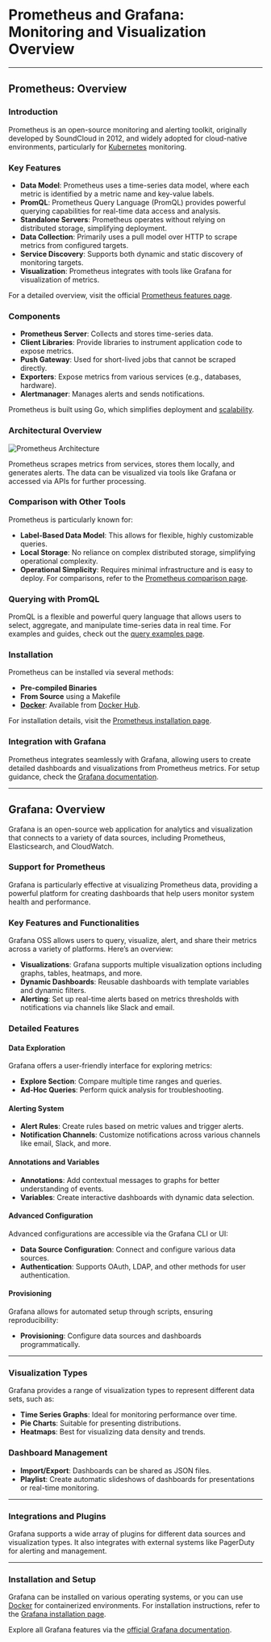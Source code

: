 # Prometheus and Grafana: Monitoring and Visualization Overview

---

## **Prometheus: Overview**

### **Introduction**

Prometheus is an open-source monitoring and alerting toolkit, originally developed by SoundCloud in 2012, and widely adopted for cloud-native environments, particularly for [Kubernetes](Data_science_lab/dsl_chatbot_devops/docs/Containerization_and_Deployment/Docker_and_Kubernetes.md) monitoring.

### **Key Features**

- **Data Model**: Prometheus uses a time-series data model, where each metric is identified by a metric name and key-value labels.
- **PromQL**: Prometheus Query Language (PromQL) provides powerful querying capabilities for real-time data access and analysis.
- **Standalone Servers**: Prometheus operates without relying on distributed storage, simplifying deployment.
- **Data Collection**: Primarily uses a pull model over HTTP to scrape metrics from configured targets.
- **Service Discovery**: Supports both dynamic and static discovery of monitoring targets.
- **Visualization**: Prometheus integrates with tools like Grafana for visualization of metrics.

For a detailed overview, visit the official [Prometheus features page](https://prometheus.io/).

### **Components**

- **Prometheus Server**: Collects and stores time-series data.
- **Client Libraries**: Provide libraries to instrument application code to expose metrics.
- **Push Gateway**: Used for short-lived jobs that cannot be scraped directly.
- **Exporters**: Expose metrics from various services (e.g., databases, hardware).
- **Alertmanager**: Manages alerts and sends notifications.

Prometheus is built using Go, which simplifies deployment and [scalability](../Containerization_and_Deployment/Scalability).

### **Architectural Overview**

![Prometheus Architecture](https://prometheus.io/assets/architecture.png)

Prometheus scrapes metrics from services, stores them locally, and generates alerts. The data can be visualized via tools like Grafana or accessed via APIs for further processing.

### **Comparison with Other Tools**

Prometheus is particularly known for:

- **Label-Based Data Model**: This allows for flexible, highly customizable queries.
- **Local Storage**: No reliance on complex distributed storage, simplifying operational complexity.
- **Operational Simplicity**: Requires minimal infrastructure and is easy to deploy. For comparisons, refer to the [Prometheus comparison page](https://prometheus.io/docs/introduction/comparison/#comparison-to-alternatives).

### **Querying with PromQL**

PromQL is a flexible and powerful query language that allows users to select, aggregate, and manipulate time-series data in real time. For examples and guides, check out the [query examples page](https://prometheus.io/docs/prometheus/latest/querying/examples/#query-examples).

### **Installation**

Prometheus can be installed via several methods:

- **Pre-compiled Binaries**
- **From Source** using a Makefile
- **[Docker](Data_science_lab/dsl_chatbot_devops/docs/Containerization_and_Deployment/Docker_and_Kubernetes.md)**: Available from [Docker Hub](https://hub.docker.com/r/prom/prometheus/).

For installation details, visit the [Prometheus installation page](https://prometheus.io/download/).

### **Integration with Grafana**

Prometheus integrates seamlessly with Grafana, allowing users to create detailed dashboards and visualizations from Prometheus metrics. For setup guidance, check the [Grafana documentation](https://grafana.com/docs/grafana/latest/datasources/prometheus/).

---

## **Grafana: Overview**

Grafana is an open-source web application for analytics and visualization that connects to a variety of data sources, including Prometheus, Elasticsearch, and CloudWatch.

### **Support for Prometheus**

Grafana is particularly effective at visualizing Prometheus data, providing a powerful platform for creating dashboards that help users monitor system health and performance.

### **Key Features and Functionalities**

Grafana OSS allows users to query, visualize, alert, and share their metrics across a variety of platforms. Here’s an overview:

- **Visualizations**: Grafana supports multiple visualization options including graphs, tables, heatmaps, and more.
- **Dynamic Dashboards**: Reusable dashboards with template variables and dynamic filters.
- **Alerting**: Set up real-time alerts based on metrics thresholds with notifications via channels like Slack and email.

### **Detailed Features**

#### **Data Exploration**

Grafana offers a user-friendly interface for exploring metrics:

- **Explore Section**: Compare multiple time ranges and queries.
- **Ad-Hoc Queries**: Perform quick analysis for troubleshooting.

#### **Alerting System**

- **Alert Rules**: Create rules based on metric values and trigger alerts.
- **Notification Channels**: Customize notifications across various channels like email, Slack, and more.

#### **Annotations and Variables**

- **Annotations**: Add contextual messages to graphs for better understanding of events.
- **Variables**: Create interactive dashboards with dynamic data selection.

#### **Advanced Configuration**

Advanced configurations are accessible via the Grafana CLI or UI:

- **Data Source Configuration**: Connect and configure various data sources.
- **Authentication**: Supports OAuth, LDAP, and other methods for user authentication.

#### **Provisioning**

Grafana allows for automated setup through scripts, ensuring reproducibility:

- **Provisioning**: Configure data sources and dashboards programmatically.

---

### **Visualization Types**

Grafana provides a range of visualization types to represent different data sets, such as:

- **Time Series Graphs**: Ideal for monitoring performance over time.
- **Pie Charts**: Suitable for presenting distributions.
- **Heatmaps**: Best for visualizing data density and trends.

### **Dashboard Management**

- **Import/Export**: Dashboards can be shared as JSON files.
- **Playlist**: Create automatic slideshows of dashboards for presentations or real-time monitoring.

---

### **Integrations and Plugins**

Grafana supports a wide array of plugins for different data sources and visualization types. It also integrates with external systems like PagerDuty for alerting and management.

---

### **Installation and Setup**

Grafana can be installed on various operating systems, or you can use [Docker](Data_science_lab/dsl_chatbot_devops/docs/Containerization_and_Deployment/Docker_and_Kubernetes.md) for containerized environments. For installation instructions, refer to the [Grafana installation page](https://grafana.com/docs/grafana/latest/setup-grafana/installation/).

Explore all Grafana features via the [official Grafana documentation](https://grafana.com/docs/grafana/latest/).